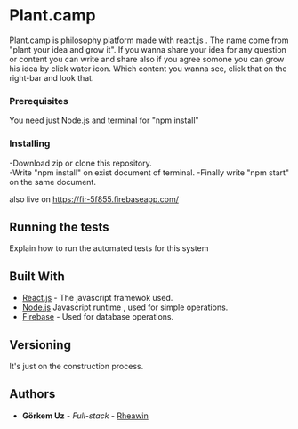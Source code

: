 # Plant.camp

Plant.camp is philosophy platform made with react.js . The name come from "plant your idea and grow it". If you wanna share your idea for any question or content you can write and share also if you agree somone you can grow his idea by click water icon. Which content you wanna see, click that on the right-bar and look that.

### Prerequisites

You need just Node.js and terminal for "npm install"


### Installing

-Download zip or clone this repository.<br>
-Write "npm install" on exist document of terminal. 
-Finally write "npm start" on the same document.

also live on https://fir-5f855.firebaseapp.com/


## Running the tests

Explain how to run the automated tests for this system

## Built With

* [React.js](https://github.com/facebook/react) - The javascript framewok used.
* [Node.js](https://github.com/nodejs/node) Javascript runtime , used for simple operations.
* [Firebase](https://firebase.google.com/docs/) - Used for database operations.

## Versioning

It's just on the construction process.

## Authors

* **Görkem Uz** - *Full-stack* - [Rheawin](https://github.com/Rheawin)
